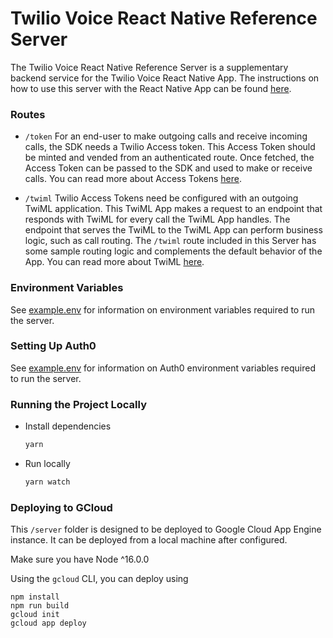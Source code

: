 # Twilio Voice React Native Reference Server

The Twilio Voice React Native Reference Server is a supplementary backend service for the Twilio Voice React Native App. The instructions on how to use this server with the React Native App can be found [here](../app#setting-it-up-with-the-server).

### Routes

- `/token`
  For an end-user to make outgoing calls and receive incoming calls, the SDK needs a Twilio Access token. This Access Token should be minted and vended from an authenticated route. Once fetched, the Access Token can be passed to the SDK and used to make or receive calls. You can read more about Access Tokens [here](https://www.twilio.com/docs/iam/access-tokens).

- `/twiml`
  Twilio Access Tokens need be configured with an outgoing TwiML application. This TwiML App makes a request to an endpoint that responds with TwiML for every call the TwiML App handles. The endpoint that serves the TwiML to the TwiML App can perform business logic, such as call routing. The `/twiml` route included in this Server has some sample routing logic and complements the default behavior of the App. You can read more about TwiML [here](https://www.twilio.com/docs/voice/twiml).

### Environment Variables

See [example.env](example.env) for information on environment variables required to run the server.

### Setting Up Auth0

See [example.env](example.env) for information on Auth0 environment variables required to run the server.

### Running the Project Locally

- Install dependencies
  ```sh
  yarn
  ```

- Run locally
  ```sh
  yarn watch
  ```
### Deploying to GCloud

This `/server` folder is designed to be deployed to Google Cloud App Engine instance. It
can be deployed from a local machine after configured.

Make sure you have Node ^16.0.0

Using the `gcloud` CLI, you can deploy using
```
npm install
npm run build
gcloud init
gcloud app deploy
```